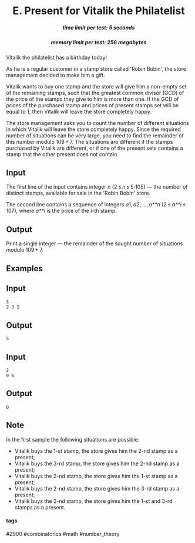 <h1 style='text-align: center;'> E. Present for Vitalik the Philatelist </h1>

<h5 style='text-align: center;'>time limit per test: 5 seconds</h5>
<h5 style='text-align: center;'>memory limit per test: 256 megabytes</h5>

Vitalik the philatelist has a birthday today!

As he is a regular customer in a stamp store called 'Robin Bobin', the store management decided to make him a gift.

Vitalik wants to buy one stamp and the store will give him a non-empty set of the remaining stamps, such that the greatest common divisor (GCD) of the price of the stamps they give to him is more than one. If the GCD of prices of the purchased stamp and prices of present stamps set will be equal to 1, then Vitalik will leave the store completely happy.

The store management asks you to count the number of different situations in which Vitalik will leave the store completely happy. Since the required number of situations can be very large, you need to find the remainder of this number modulo 109 + 7. The situations are different if the stamps purchased by Vitalik are different, or if one of the present sets contains a stamp that the other present does not contain.

## Input

The first line of the input contains integer *n* (2 ≤ *n* ≤ 5·105) — the number of distinct stamps, available for sale in the 'Robin Bobin' store. 

The second line contains a sequence of integers *a*1, *a*2, ..., *a**n* (2 ≤ *a**i* ≤ 107), where *a**i* is the price of the *i*-th stamp.

## Output

Print a single integer — the remainder of the sought number of situations modulo 109 + 7.

## Examples

## Input


```
3  
2 3 2  

```
## Output


```
5  

```
## Input


```
2  
9 6  

```
## Output


```
0  

```
## Note

In the first sample the following situations are possible: 

* Vitalik buys the 1-st stamp, the store gives him the 2-nd stamp as a present;
* Vitalik buys the 3-rd stamp, the store gives him the 2-nd stamp as a present;
* Vitalik buys the 2-nd stamp, the store gives him the 1-st stamp as a present;
* Vitalik buys the 2-nd stamp, the store gives him the 3-rd stamp as a present;
* Vitalik buys the 2-nd stamp, the store gives him the 1-st and 3-rd stamps as a present.


#### tags 

#2900 #combinatorics #math #number_theory 